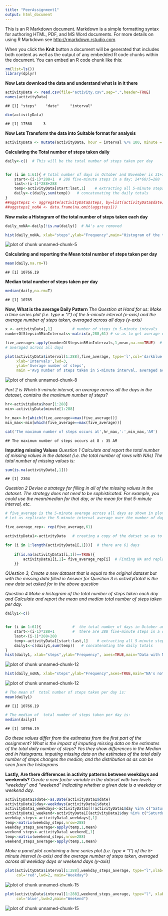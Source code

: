 ```yaml
---
title: "PeerAssignment1"
output: html_document
---
```


This is an R Markdown document. Markdown is a simple formatting syntax for authoring HTML, PDF, and MS Word documents. For more details on using R Markdown see <http://rmarkdown.rstudio.com>.

When you click the **Knit** button a document will be generated that includes both content as well as the output of any embedded R code chunks within the document. You can embed an R code chunk like this:

```r
rm(list=ls())
library(dplyr)
```


**Now Lets download the data and understand what is in it there**

```r
activityData <- read.csv(file="activity.csv",sep=",",header=TRUE)
names(activityData)
```

```
## [1] "steps"    "date"     "interval"
```

```r
dim(activityData)
```

```
## [1] 17568     3
```
**Now Lets Transform the data into Suitable format for analysis**

```r
activityData <- mutate(activityData, hour = interval %/% 100, minute = interval %% 100)
```
**Calculating the Total number of steps taken daily**

```r
daily<-c()  # This will be the total number of steps taken per day


for (i in 1:61){ # total number of days in October and November is 31+30=61
    start<-(i-1)*288+1  # 288 five-minute steps in a day; 24*60/5=288
    last<-(i-1)*288+288
    temp<-activityData[start:last,1]    # extracting all 5-minute steps for each day
    daily<-c(daily,sum(temp))   # concatenating the daily totals  
}
##aggsteps1 <- aggregate(activityData$steps, by=list(activityData$date),FUN=sum)
##aggsteps1_noNA <- data.frame(na.omit(aggsteps1))
```
**Now make a Histogram of the total number of steps taken each day**

```r
daily_noNA<-daily[!is.na(daily)]  # NA's are removed

hist(daily_noNA, xlab="steps",ylab="Frequency",main="Histogram of the total number of steps taken each day")
```

![plot of chunk unnamed-chunk-5](figure/unnamed-chunk-5-1.png) 










**Calculating and reporting the Mean total number of steps taken per day**

```r
mean(daily,na.rm=T)
```

```
## [1] 10766.19
```
**Median total number of steps taken per day**

```r
median(daily,na.rm=T)
```

```
## [1] 10765
```
**Now, What is the average Daily Pattern**
*The Question at Hand for us: Make a time series plot (i.e. type = "l") of the 5-minute interval (x-axis) and the average number of steps taken, averaged across all days (y-axis)*

```r
x <- activityData[,1]         # number of steps in 5-minute intevals
numberOfStepsin5MinIntervals<-matrix(x,288,61) # so as to get average of 5-minute intevals across all days There are 288 5 minute intervals in a day  

five_average<-apply(numberOfStepsin5MinIntervals,1,mean,na.rm=TRUE)  # 5-minute interval average number of steps taken, 
# averaged across all days

plot(activityData$interval[1:288],five_average, type='l',col='darkblue',
     xlab='Intervals',lwd=3,
     ylab='Average number of steps',
     main ='Avg number of steps taken in 5-minute interval, averaged across all days')
```

![plot of chunk unnamed-chunk-8](figure/unnamed-chunk-8-1.png) 



















*Part 2 is Which 5-minute interval, on average across all the days in the dataset, contains the maximum number of steps?*

```r
hr<-activityData$hour[1:288]
min<-activityData$minute[1:288]

hr_max<-hr[which(five_average==max(five_average))]
min_max<-min[which(five_average==max(five_average))]

cat('The maximum number of steps occurs at',hr_max,':',min_max,'AM')
```

```
## The maximum number of steps occurs at 8 : 35 AM
```
**Imputing missing Values**
*Question 1 Calculate and report the total number of missing values in the dataset (i.e. the total number of rows with NAs)*
*The total number of missing values is:*

```r
sum(is.na(activityData[,1]))
```

```
## [1] 2304
```
*Question 2 Devise a strategy for filling in all of the missing values in the dataset. The strategy does not need to be sophisticated. For example, you could use the mean/median for that day, or the mean for that 5-minute interval, etc.*

```r
# five_average is the 5-minute average across all days as shown in plotting the histogram above
# Let us replicate the 5-minute interval average over the number of days

five_average_rep<- rep(five_average,61)

activityData1<-activityData   # creating a copy of the datset so as to keep the original data intact

for (i in 1:length(activityData1[,1])){  # there are 61 days
    
    if(is.na(activityData1[i,1])==TRUE){
        activityData1[i,1]= five_average_rep[i]  # Finding NA and replacing the missing values with 5-min averages
    }}
```
*QUestion 3, Create a new dataset that is equal to the original dataset but with the missing data filled in*
*Answer for Question 3 is activityData1 is the new data set asked for in the above question*

*Question 4 Make a histogram of the total number of steps taken each day and Calculate and report the mean and median total number of steps taken per day.*


```r
daily1<-c()


for (i in 1:61){              #  the total number of days in October and November is 31+30=61
    start<-(i-1)*288+1        #  there are 288 five-minute steps in a day; 24*60/5=288
    last<-(i-1)*288+288
    temp<-activityData1[start:last,1]    # extracting all 5-minute steps for each day
    daily1<-c(daily1,sum(temp))   # concatenating the daily totals 
}
hist(daily1, xlab="steps",ylab="Frequency", axes=TRUE,main="Data with NA's filled in",border='green')
```

![plot of chunk unnamed-chunk-12](figure/unnamed-chunk-12-1.png) 

```r
hist(daily_noNA, xlab="steps",ylab="Frequency",axes=TRUE,main="NA's not filled in",border='purple')
```

![plot of chunk unnamed-chunk-12](figure/unnamed-chunk-12-2.png) 








```r
# The mean of  total number of steps taken per day is:
mean(daily1)
```

```
## [1] 10766.19
```

```r
# The median of  total number of steps taken per day is:
median(daily1)
```

```
## [1] 10766.19
```
*Do these values differ from the estimates from the first part of the assignment? What is the impact of imputing missing data on the estimates of the total daily number of steps?*
*Yes they show differences in the Median and in histograms. imputing missing data on the estimates of the total daily number of steps changes the median, and the distribution as as can be seen from the histograms*

**Lastly, Are there differences in activity patterns between weekdays and weekends?**
*Create a new factor variable in the dataset with two levels - "weekday" and "weekend" indicating whether a given date is a weekday or weekend day.*

```r
activityData1$date<-as.Date(activityData1$date)
activityData1$day<-weekdays(activityData1$date)
activityData1_weekdays<-activityData1[(!activityData1$day %in% c("Saturday","Sunday")),]  # weekdays
activityData1_weekend<-activityData1[(activityData1$day %in% c("Saturday","Sunday")),]   #  weekend
weekday_steps<-activityData1_weekdays[,1]
temp<-matrix(weekday_steps,nrow=288)
weekday_steps_average<-apply(temp,1,mean)
weekend_steps<-activityData1_weekend[,1]
temp<-matrix(weekend_steps,nrow=288)
weekend_steps_average<-apply(temp,1,mean)
```
*Make a panel plot containing a time series plot (i.e. type = "l") of the 5-minute interval (x-axis) and the average number of steps taken, averaged across all weekday days or weekend days (y-axis)*

```r
plot(activityData$interval[1:288],weekday_steps_average, type="l",xlab='Intervals',ylab="Number of steps",
     col='red',lwd=2, main="Weekday")
```

![plot of chunk unnamed-chunk-15](figure/unnamed-chunk-15-1.png) 

```r
plot(activityData$interval[1:288],weekend_steps_average, type="l", xlab='Intervals',ylab="number of steps",
     col='blue',lwd=2,main="Weekend")
```

![plot of chunk unnamed-chunk-15](figure/unnamed-chunk-15-2.png) 

